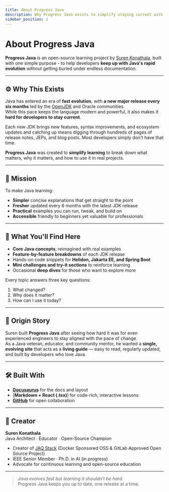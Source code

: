 ```yaml
---
title: About Progress Java
description: Why Progress Java exists to simplify staying current with Java's rapid evolution.
sidebar_position: 1
---
```


# About Progress Java

**Progress Java** is an open-source learning project by [Suren Konathala](https://surenk.com), built with one simple purpose - to help developers **keep up with Java's rapid evolution** without getting buried under endless documentation.

---

## ⚙️ Why This Exists

Java has entered an era of **fast evolution**, with **a new major release every six months** led by the [OpenJDK](https://openjdk.org) and Oracle communities.  
While this pace keeps the language modern and powerful, it also makes it **hard for developers to stay current**.

Each new JDK brings new features, syntax improvements, and ecosystem updates and catching up means digging through hundreds of pages of release notes, JEPs, and blog posts. Most developers simply don't have that time.

**Progress Java** was created to **simplify learning** to break down what matters, why it matters, and how to use it in real projects.

---

## 🎯 Mission

To make Java learning:
- **Simpler** concise explanations that get straight to the point  
- **Fresher** updated every 6 months with the latest JDK release  
- **Practical** examples you can run, tweak, and build on  
- **Accessible** friendly to beginners yet valuable for professionals  

---

## 🧠 What You'll Find Here

- **Core Java concepts**, reimagined with real examples  
- **Feature-by-feature breakdowns** of each JDK release  
- Hands-on code snippets for **Helidon, Jakarta EE, and Spring Boot**  
- **Mini challenges and try-it sections** to reinforce learning  
- Occasional **deep dives** for those who want to explore more  

Every topic answers three key questions:
1. What changed?  
2. Why does it matter?  
3. How can I use it today?

---

## 🚀 Origin Story

Suren built **Progress Java** after seeing how hard it was for even experienced engineers to stay aligned with the pace of change.  
As a Java veteran, educator, and community mentor, he wanted a **single, evolving site** that acts as a **living guide** — easy to read, regularly updated, and built by developers who love Java.

---

## 🛠️ Built With

- [**Docusaurus**](https://docusaurus.io) for the docs and layout  
- [**Markdown + React (.tsx)**] for code-rich, interactive lessons  
- [**GitHub**](https://github.com/ProgressJava) for open collaboration  

---

## 🌟 Creator

**Suren Konathala**  
Java Architect ∙ Educator ∙ Open-Source Champion  
- Creator of [JAQ Stack](https://github.com/JAQStack) (Docker Sponsored OSS & GitLab Approved Open Source Project)  
- IEEE Senior Member ∙ Ph.D. in AI (in progress)  
- Advocate for continuous learning and open-source education  

---

> *Java evolves fast but learning it shouldn't be hard.*  
> Progress Java keeps you up to date, one release at a time.
